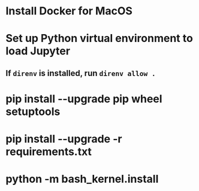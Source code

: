 # Install Docker for MacOS

# Set up Python virtual environment to load Jupyter

## If `direnv` is installed, run `direnv allow .`

# pip install --upgrade pip wheel setuptools
# pip install --upgrade -r requirements.txt
# python -m bash_kernel.install

